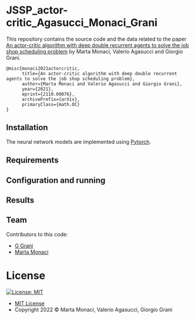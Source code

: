 # JSSP_actor-critic_Agasucci_Monaci_Grani
This repository contains the source code and the data related to the paper [An actor-critic algorithm with deep double recurrent agents to solve the job shop scheduling problem](https://arxiv.org/abs/2110.09076)
by Marta Monaci, Valerio Agasucci and Giorgio Grani.

```
@misc{monaci2021actorcritic,
      title={An actor-critic algorithm with deep double recurrent agents to solve the job shop scheduling problem}, 
      author={Marta Monaci and Valerio Agasucci and Giorgio Grani},
      year={2021},
      eprint={2110.09076},
      archivePrefix={arXiv},
      primaryClass={math.OC}
}
```
## Installation
The neural network models are implemented using [Pytorch](https://pytorch.org/).

## Requirements

## Configuration and running

## Results


## Team

Contributors to this code:

* [G Grani](https://github.com/GiorgioGrani)
* [Marta Monaci](https://github.com/m-monaci)

# License

[![License: MIT](https://img.shields.io/badge/License-MIT-yellow.svg)](https://opensource.org/licenses/MIT)

* [MIT License](https://opensource.org/licenses/mit-license.php)
* Copyright 2022 © Marta Monaci, Valerio Agasucci, Giorgio Grani
